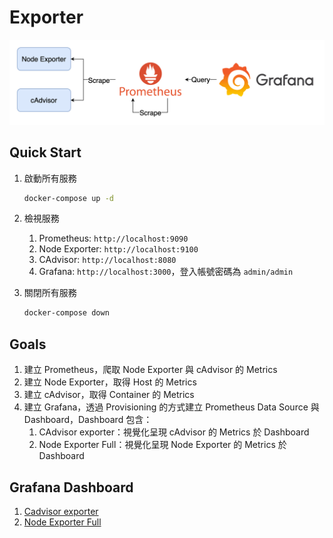 # Exporter

![Architecture](./arch.png)

## Quick Start

1. 啟動所有服務

    ```bash
    docker-compose up -d
    ```

2. 檢視服務
   1. Prometheus: `http://localhost:9090`
   2. Node Exporter: `http://localhost:9100`
   3. CAdvisor: `http://localhost:8080`
   4. Grafana: `http://localhost:3000`，登入帳號密碼為 `admin/admin`
3. 關閉所有服務

    ```bash
    docker-compose down
    ```

## Goals

1. 建立 Prometheus，爬取 Node Exporter 與 cAdvisor 的 Metrics
2. 建立 Node Exporter，取得 Host 的 Metrics
3. 建立 cAdvisor，取得 Container 的 Metrics
4. 建立 Grafana，透過 Provisioning 的方式建立 Prometheus Data Source 與 Dashboard，Dashboard 包含：
   1. CAdvisor exporter：視覺化呈現 cAdvisor 的 Metrics 於 Dashboard
   2. Node Exporter Full：視覺化呈現 Node Exporter 的 Metrics 於 Dashboard

## Grafana Dashboard

1. [Cadvisor exporter](https://grafana.com/grafana/dashboards/14282-cadvisor-exporter/)
2. [Node Exporter Full](https://grafana.com/grafana/dashboards/1860-node-exporter-full/)
